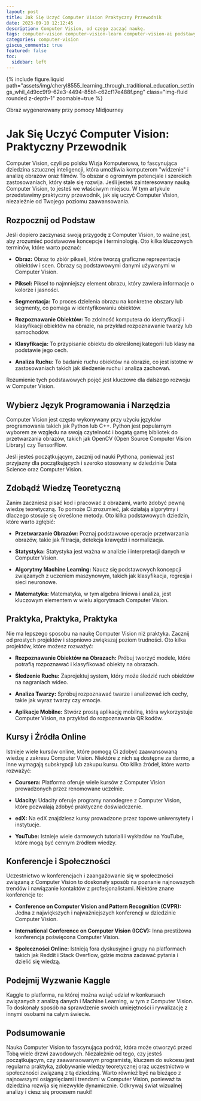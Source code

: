 ```yaml
---
layout: post
title: Jak Się Uczyć Computer Vision Praktyczny Przewodnik
date: 2023-09-10 12:12:45
description: Computer Vision, od czego zacząć naukę.
tags: computer-vision computer-vision-learn computer-vision-ai podstawy 
categories: computer-vision
giscus_comments: true
featured: false
toc:
  sidebar: left
---
```


{% include figure.liquid path="assets/img/cheryl8555_learning_through_traditional_education_settings_whil_4d9cc9f9-62e3-4494-85b1-c62cf17e488f.png" class="img-fluid rounded z-depth-1" zoomable=true %}
<div class="caption">
    Obraz wygenerowany przy pomocy Midjourney
</div>

# Jak Się Uczyć Computer Vision: Praktyczny Przewodnik

Computer Vision, czyli po polsku Wizja Komputerowa, to fascynująca dziedzina sztucznej inteligencji, która umożliwia komputerom "widzenie" i analizę obrazów oraz filmów. To obszar o ogromnym potencjale i szerokich zastosowaniach, który stale się rozwija. Jeśli jesteś zainteresowany nauką Computer Vision, to jesteś we właściwym miejscu. W tym artykule przedstawimy praktyczny przewodnik, jak się uczyć Computer Vision, niezależnie od Twojego poziomu zaawansowania.

## **Rozpocznij od Podstaw**

Jeśli dopiero zaczynasz swoją przygodę z Computer Vision, to ważne jest, aby zrozumieć podstawowe koncepcje i terminologię. Oto kilka kluczowych terminów, które warto poznać:

- **Obraz:** Obraz to zbiór pikseli, które tworzą graficzne reprezentacje obiektów i scen. Obrazy są podstawowymi danymi używanymi w Computer Vision.

- **Piksel:** Piksel to najmniejszy element obrazu, który zawiera informacje o kolorze i jasności.

- **Segmentacja:** To proces dzielenia obrazu na konkretne obszary lub segmenty, co pomaga w identyfikowaniu obiektów.

- **Rozpoznawanie Obiektów:** To zdolność komputera do identyfikacji i klasyfikacji obiektów na obrazie, na przykład rozpoznawanie twarzy lub samochodów.

- **Klasyfikacja:** To przypisanie obiektu do określonej kategorii lub klasy na podstawie jego cech.

- **Analiza Ruchu:** To badanie ruchu obiektów na obrazie, co jest istotne w zastosowaniach takich jak śledzenie ruchu i analiza zachowań.

Rozumienie tych podstawowych pojęć jest kluczowe dla dalszego rozwoju w Computer Vision.

## **Wybierz Język Programowania i Narzędzia**

Computer Vision jest często wykonywany przy użyciu języków programowania takich jak Python lub C++. Python jest popularnym wyborem ze względu na swoją czytelność i bogatą gamę bibliotek do przetwarzania obrazów, takich jak OpenCV (Open Source Computer Vision Library) czy TensorFlow.

Jeśli jesteś początkującym, zacznij od nauki Pythona, ponieważ jest przyjazny dla początkujących i szeroko stosowany w dziedzinie Data Science oraz Computer Vision.

## **Zdobądź Wiedzę Teoretyczną**

Zanim zaczniesz pisać kod i pracować z obrazami, warto zdobyć pewną wiedzę teoretyczną. To pomoże Ci zrozumieć, jak działają algorytmy i dlaczego stosuje się określone metody. Oto kilka podstawowych dziedzin, które warto zgłębić:

- **Przetwarzanie Obrazów:** Poznaj podstawowe operacje przetwarzania obrazów, takie jak filtracja, detekcja krawędzi i normalizacja.

- **Statystyka:** Statystyka jest ważna w analizie i interpretacji danych w Computer Vision.

- **Algorytmy Machine Learning:** Naucz się podstawowych koncepcji związanych z uczeniem maszynowym, takich jak klasyfikacja, regresja i sieci neuronowe.

- **Matematyka:** Matematyka, w tym algebra liniowa i analiza, jest kluczowym elementem w wielu algorytmach Computer Vision.

## **Praktyka, Praktyka, Praktyka**

Nie ma lepszego sposobu na naukę Computer Vision niż praktyka. Zacznij od prostych projektów i stopniowo zwiększaj poziom trudności. Oto kilka projektów, które możesz rozważyć:

- **Rozpoznawanie Obiektów na Obrazach:** Próbuj tworzyć modele, które potrafią rozpoznawać i klasyfikować obiekty na obrazach.

- **Śledzenie Ruchu:** Zaprojektuj system, który może śledzić ruch obiektów na nagraniach wideo.

- **Analiza Twarzy:** Spróbuj rozpoznawać twarze i analizować ich cechy, takie jak wyraz twarzy czy emocje.

- **Aplikacje Mobilne:** Stwórz prostą aplikację mobilną, która wykorzystuje Computer Vision, na przykład do rozpoznawania QR kodów.

## **Kursy i Źródła Online**

Istnieje wiele kursów online, które pomogą Ci zdobyć zaawansowaną wiedzę z zakresu Computer Vision. Niektóre z nich są dostępne za darmo, a inne wymagają subskrypcji lub zakupu kursu. Oto kilka źródeł, które warto rozważyć:

- **Coursera:** Platforma oferuje wiele kursów z Computer Vision prowadzonych przez renomowane uczelnie.

- **Udacity:** Udacity oferuje programy nanodegree z Computer Vision, które pozwalają zdobyć praktyczne doświadczenie.

- **edX:** Na edX znajdziesz kursy prowadzone przez topowe uniwersytety i instytucje.

- **YouTube:** Istnieje wiele darmowych tutoriali i wykładów na YouTube, które mogą być cennym źródłem wiedzy.

## **Konferencje i Społeczności**

Uczestnictwo w konferencjach i zaangażowanie się w społeczności związaną z Computer Vision to doskonały sposób na poznanie najnowszych trendów i nawiązanie kontaktów z profesjonalistami. Niektóre znane konferencje to:

- **Conference on Computer Vision and Pattern Recognition (CVPR):** Jedna z największych i najważniejszych konferencji w dziedzinie Computer Vision.

- **International Conference on Computer Vision (ICCV):** Inna prestiżowa konferencja poświęcona Computer Vision.

- **Społeczności Online:** Istnieją fora dyskusyjne i grupy na platformach takich jak Reddit i Stack Overflow, gdzie można zadawać pytania i dzielić się wiedzą.

## **Podejmij Wyzwanie Kaggle**

Kaggle to platforma, na której można wziąć udział w konkursach związanych z analizą danych i Machine Learning, w tym z Computer Vision. To doskonały sposób na sprawdzenie swoich umiejętności i rywalizację z innymi osobami na całym świecie.

## **Podsumowanie**

Nauka Computer Vision to fascynująca podróż, która może otworzyć przed Tobą wiele drzwi zawodowych. Niezależnie od tego, czy jesteś początkującym, czy zaawansowanym programistą, kluczem do sukcesu jest regularna praktyka, zdobywanie wiedzy teoretycznej oraz uczestnictwo w społeczności związaną z tą dziedziną. Warto również być na bieżąco z najnowszymi osiągnięciami i trendami w Computer Vision, ponieważ ta dziedzina rozwija się niezwykle dynamicznie. Odkrywaj świat wizualnej analizy i ciesz się procesem nauki!